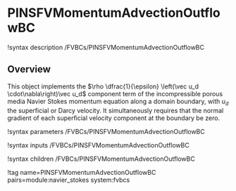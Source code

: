 # PINSFVMomentumAdvectionOutflowBC

!syntax description /FVBCs/PINSFVMomentumAdvectionOutflowBC

## Overview

This object implements the $\rho \dfrac{1}{\epsilon} \left(\vec u_d \cdot\nabla\right)\vec u_d$ component
term of the incompressible porous media Navier Stokes momentum equation along a domain boundary,
with $u_d$ the superficial or Darcy velocity.
It simultaneously requires that the normal gradient of each superficial velocity component at
the boundary be zero.

!syntax parameters /FVBCs/PINSFVMomentumAdvectionOutflowBC

!syntax inputs /FVBCs/PINSFVMomentumAdvectionOutflowBC

!syntax children /FVBCs/PINSFVMomentumAdvectionOutflowBC

!tag name=PINSFVMomentumAdvectionOutflowBC pairs=module:navier_stokes system:fvbcs
